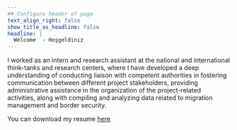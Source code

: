 ```yaml
---
## Configure header of page
text_align_right: false
show_title_as_headline: false
headline: |
  Welcome  - Hoşgeldiniz 
---
```


<!-- this is a subheadline -->

I worked as an intern and research assistant at the national and international think-tanks and research centers, where I have developed a deep understanding of conducting liaison with competent authorities in fostering communication between different project stakeholders, providing administrative assistance in the organization of the project-related activities, along with compiling and analyzing data related to migration management and border security. 

You can download my resume [here](https://github.com/muhammetozkaraca/resume/blob/main/resume.pdf) <i class="fas fa-download"></i>